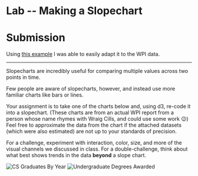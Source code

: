 # Lab -- Making a Slopechart

# Submission
Using [this example](https://bl.ocks.org/eesur/ee8d0ab88229d0e07f7f) I was able to easily adapt it to the WPI data.

---
Slopecharts are incredibly useful for comparing multiple values across two points in time.

Few people are aware of slopecharts, however, and instead use more familiar charts like bars or lines.

Your assignment is to take one of the charts below and, using d3, re-code it into a slopechart.
(These charts are from an actual WPI report from a person whose name rhymes with Wraig Cills, and could use some work :wink:)
Feel free to approximate the data from the chart if the attached datasets (which were also estimated) are not up to your standards of precision.

For a challenge, experiment with interaction, color, size, and more of the visual channels we discussed in class.
For a double-challenge, think about what best shows trends in the data **beyond** a slope chart.

![CS Graduates By Year](img/cs-grads.png)
![Undergraduate Degrees Awarded](img/undergrad-degrees.png)
